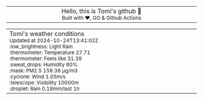 
<div align="center">
<table>
<tbody>
<td align="center">
<img width="2000" height="0"><br>
Hello, this is Tomi's github 👋<br>
<sup>Built with ❤️, GO & Github Actions</sup><br>
<img width="2000" height="0">
</td>
</tbody>
</table>
</div>
<table>
<tbody>
<td align="left">
<img width="2000" height="0"><br>
Tomi's weather conditions<br>
<sup>Updated at 2024-10-24T13:41:02Z</sup><br>
<sup>:low_brightness: Light Rain</sup><br>
<sup>:thermometer: Temperature 27.71 </sup><br>
<sup>:thermometer: Feels like 31.39</sup><br>
<sup>:sweat_drops: Humidity 80%</sup><br>
<sup>:mask: PM2.5 158.38 μg/m3</sup><br>
<sup>:cyclone: Wind 1.05m/s </sup><br>
<sup>:telescope: Visibility 10000m </sup><br>
<sup>:droplet: Rain 0.18mm/last 1h </sup><br>
<img width="2000" height="0">
</td>
<td align="left">
<img width="2000" height="0"><br>
<br>
<img width="2000" height="0">
</td>
</tbody>
</table>
</div>
    